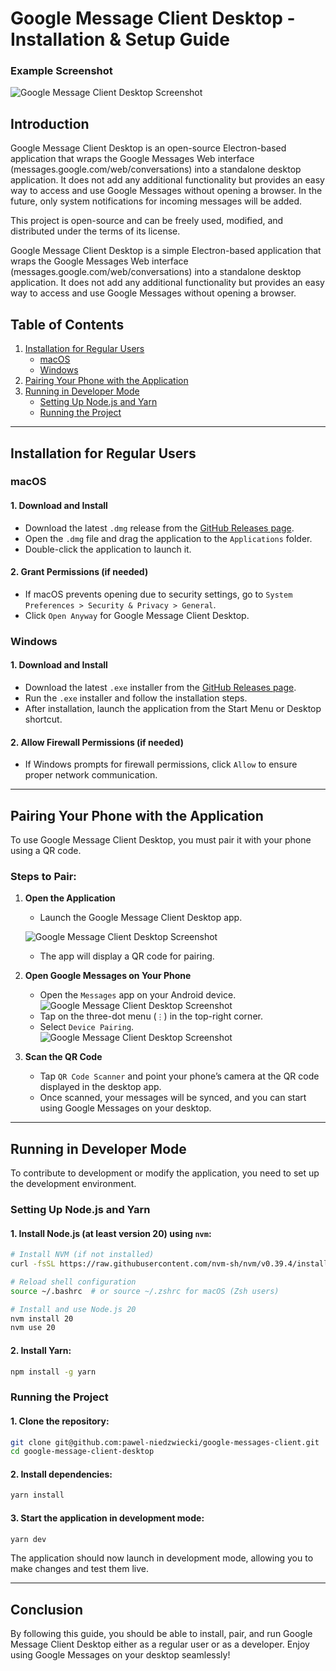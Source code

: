 # Google Message Client Desktop - Installation & Setup Guide

### Example Screenshot

![Google Message Client Desktop Screenshot](./assets/1.png)

## Introduction

Google Message Client Desktop is an open-source Electron-based application that wraps the Google Messages Web interface (messages.google.com/web/conversations) into a standalone desktop application. It does not add any additional functionality but provides an easy way to access and use Google Messages without opening a browser. In the future, only system notifications for incoming messages will be added.

This project is open-source and can be freely used, modified, and distributed under the terms of its license.

Google Message Client Desktop is a simple Electron-based application that wraps the Google Messages Web interface (messages.google.com/web/conversations) into a standalone desktop application. It does not add any additional functionality but provides an easy way to access and use Google Messages without opening a browser.

## Table of Contents

1. [Installation for Regular Users](#installation-for-regular-users)
   - [macOS](#macos)
   - [Windows](#windows)
2. [Pairing Your Phone with the Application](#pairing-your-phone-with-the-application)
3. [Running in Developer Mode](#running-in-developer-mode)
   - [Setting Up Node.js and Yarn](#setting-up-nodejs-and-yarn)
   - [Running the Project](#running-the-project)

---

## Installation for Regular Users

### macOS

#### 1. Download and Install

- Download the latest `.dmg` release from the [GitHub Releases page](https://github.com/pawel-niedzwiecki/google-messages-client/releases/download/v0.0.0/GoogleMessagesClient-mac.dmg).
- Open the `.dmg` file and drag the application to the `Applications` folder.
- Double-click the application to launch it.

#### 2. Grant Permissions (if needed)

- If macOS prevents opening due to security settings, go to `System Preferences > Security & Privacy > General`.
- Click `Open Anyway` for Google Message Client Desktop.

### Windows

#### 1. Download and Install

- Download the latest `.exe` installer from the [GitHub Releases page](https://github.com/pawel-niedzwiecki/google-messages-client/releases/download/v0.0.0/GoogleMessagesClient-windows.exe).
- Run the `.exe` installer and follow the installation steps.
- After installation, launch the application from the Start Menu or Desktop shortcut.

#### 2. Allow Firewall Permissions (if needed)

- If Windows prompts for firewall permissions, click `Allow` to ensure proper network communication.

---

## Pairing Your Phone with the Application

To use Google Message Client Desktop, you must pair it with your phone using a QR code.

### Steps to Pair:

1. **Open the Application**

   - Launch the Google Message Client Desktop app.

   ![Google Message Client Desktop Screenshot](./assets/2.png)

   - The app will display a QR code for pairing.

2. **Open Google Messages on Your Phone**

   - Open the `Messages` app on your Android device.
     ![Google Message Client Desktop Screenshot](./assets/3.jpeg)
   - Tap on the three-dot menu (`⋮`) in the top-right corner.
   - Select `Device Pairing`.
     ![Google Message Client Desktop Screenshot](./assets/4.jpeg)

3. **Scan the QR Code**
   - Tap `QR Code Scanner` and point your phone’s camera at the QR code displayed in the desktop app.
   - Once scanned, your messages will be synced, and you can start using Google Messages on your desktop.

---

## Running in Developer Mode

To contribute to development or modify the application, you need to set up the development environment.

### Setting Up Node.js and Yarn

#### 1. Install Node.js (at least version 20) using `nvm`:

```sh
# Install NVM (if not installed)
curl -fsSL https://raw.githubusercontent.com/nvm-sh/nvm/v0.39.4/install.sh | bash

# Reload shell configuration
source ~/.bashrc  # or source ~/.zshrc for macOS (Zsh users)

# Install and use Node.js 20
nvm install 20
nvm use 20
```

#### 2. Install Yarn:

```sh
npm install -g yarn
```

### Running the Project

#### 1. Clone the repository:

```sh
git clone git@github.com:pawel-niedzwiecki/google-messages-client.git
cd google-message-client-desktop
```

#### 2. Install dependencies:

```sh
yarn install
```

#### 3. Start the application in development mode:

```sh
yarn dev
```

The application should now launch in development mode, allowing you to make changes and test them live.

---

## Conclusion

By following this guide, you should be able to install, pair, and run Google Message Client Desktop either as a regular user or as a developer. Enjoy using Google Messages on your desktop seamlessly!
